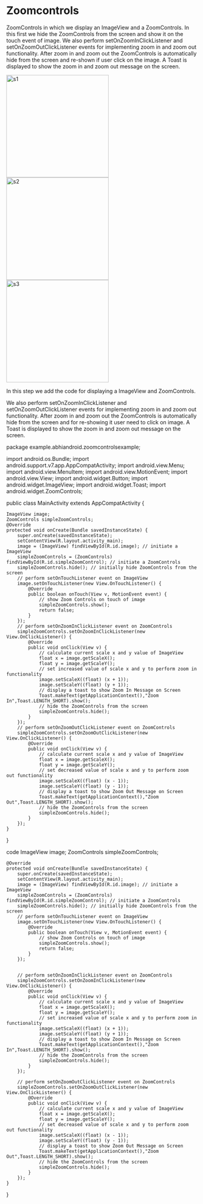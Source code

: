 # Zoomcontrols
ZoomControls in which we display an ImageView and a ZoomControls. In this first we hide the ZoomControls from the screen and show it on the touch event of image. We also perform setOnZoomInClickListener and setOnZoomOutClickListener events for implementing zoom in and zoom out functionality.
After zoom in and zoom out the ZoomControls is automatically hide from the screen and re-shown if user click on the image. A Toast is displayed to show the zoom in and zoom out message on the screen.

<img width="269" alt="s1" src="https://user-images.githubusercontent.com/95639970/222970464-5fbe3580-64c2-4307-aafa-69216f8de858.png"> <img width="269" alt="s2" src="https://user-images.githubusercontent.com/95639970/222970496-e5e25b36-6525-4b38-974f-eccd5d7ae8da.png">
<img width="269" alt="s3" src="https://user-images.githubusercontent.com/95639970/222970504-c7b53c54-8d7f-482e-b225-6305f4e07a13.png">

In this step we add the code for displaying a ImageView and ZoomControls.

<RelativeLayout xmlns:android="http://schemas.android.com/apk/res/android"
xmlns:tools="http://schemas.android.com/tools"
android:layout_width="match_parent"
android:layout_height="match_parent"
android:background="#000"
android:paddingBottom="@dimen/activity_vertical_margin"
android:paddingLeft="@dimen/activity_horizontal_margin"
android:paddingRight="@dimen/activity_horizontal_margin"
android:paddingTop="@dimen/activity_vertical_margin"
tools:context=".MainActivity">

<ImageView
android:id="@+id/image"
android:layout_width="wrap_content"
android:layout_height="wrap_content"
android:layout_centerInParent="true"
android:src="@drawable/image" />

<ZoomControls
android:id="@+id/simpleZoomControl"
android:layout_width="wrap_content"
android:layout_height="wrap_content"
android:layout_alignParentBottom="true"
android:layout_centerHorizontal="true"
android:layout_marginTop="50dp" />

</RelativeLayout>

We also perform setOnZoomInClickListener and setOnZoomOutClickListener events for implementing zoom in and zoom out functionality. After zoom in and zoom out the ZoomControls is automatically hide from the screen and for re-showing it user need to click on image. A Toast is displayed to show the zoom in and zoom out message on the screen.

package example.abhiandroid.zoomcontrolsexample;

import android.os.Bundle;
import android.support.v7.app.AppCompatActivity;
import android.view.Menu;
import android.view.MenuItem;
import android.view.MotionEvent;
import android.view.View;
import android.widget.Button;
import android.widget.ImageView;
import android.widget.Toast;
import android.widget.ZoomControls;

public class MainActivity extends AppCompatActivity {

    ImageView image;
    ZoomControls simpleZoomControls;
    @Override
    protected void onCreate(Bundle savedInstanceState) {
        super.onCreate(savedInstanceState);
        setContentView(R.layout.activity_main);
        image = (ImageView) findViewById(R.id.image); // initiate a ImageView
        simpleZoomControls = (ZoomControls) findViewById(R.id.simpleZoomControl); // initiate a ZoomControls
        simpleZoomControls.hide(); // initially hide ZoomControls from the screen
        // perform setOnTouchListener event on ImageView
        image.setOnTouchListener(new View.OnTouchListener() {
            @Override
            public boolean onTouch(View v, MotionEvent event) {
                // show Zoom Controls on touch of image
                simpleZoomControls.show();
                return false;
            }
        });
        // perform setOnZoomInClickListener event on ZoomControls
        simpleZoomControls.setOnZoomInClickListener(new View.OnClickListener() {
            @Override
            public void onClick(View v) {
                // calculate current scale x and y value of ImageView
                float x = image.getScaleX();
                float y = image.getScaleY();
                // set increased value of scale x and y to perform zoom in functionality
                image.setScaleX((float) (x + 1));
                image.setScaleY((float) (y + 1));
                // display a toast to show Zoom In Message on Screen
                Toast.makeText(getApplicationContext(),"Zoom In",Toast.LENGTH_SHORT).show();
                // hide the ZoomControls from the screen
                simpleZoomControls.hide();
            }
        });
        // perform setOnZoomOutClickListener event on ZoomControls
        simpleZoomControls.setOnZoomOutClickListener(new View.OnClickListener() {
            @Override
            public void onClick(View v) {
                // calculate current scale x and y value of ImageView
                float x = image.getScaleX();
                float y = image.getScaleY();
                // set decreased value of scale x and y to perform zoom out functionality
                image.setScaleX((float) (x - 1));
                image.setScaleY((float) (y - 1));
                // display a toast to show Zoom Out Message on Screen
                Toast.makeText(getApplicationContext(),"Zoom Out",Toast.LENGTH_SHORT).show();
                // hide the ZoomControls from the screen
                simpleZoomControls.hide();
            }
        });
    }


}


code
ImageView image;
    ZoomControls simpleZoomControls;

    @Override
    protected void onCreate(Bundle savedInstanceState) {
        super.onCreate(savedInstanceState);
        setContentView(R.layout.activity_main);
        image = (ImageView) findViewById(R.id.image); // initiate a ImageView
        simpleZoomControls = (ZoomControls) findViewById(R.id.simpleZoomControl); // initiate a ZoomControls
        simpleZoomControls.hide(); // initially hide ZoomControls from the screen
        // perform setOnTouchListener event on ImageView
        image.setOnTouchListener(new View.OnTouchListener() {
            @Override
            public boolean onTouch(View v, MotionEvent event) {
                // show Zoom Controls on touch of image
                simpleZoomControls.show();
                return false;
            }
        });


        // perform setOnZoomInClickListener event on ZoomControls
        simpleZoomControls.setOnZoomInClickListener(new View.OnClickListener() {
            @Override
            public void onClick(View v) {
                // calculate current scale x and y value of ImageView
                float x = image.getScaleX();
                float y = image.getScaleY();
                // set increased value of scale x and y to perform zoom in functionality
                image.setScaleX((float) (x + 1));
                image.setScaleY((float) (y + 1));
                // display a toast to show Zoom In Message on Screen
                Toast.makeText(getApplicationContext(),"Zoom In",Toast.LENGTH_SHORT).show();
                // hide the ZoomControls from the screen
                simpleZoomControls.hide();
            }
        });

        // perform setOnZoomOutClickListener event on ZoomControls
        simpleZoomControls.setOnZoomOutClickListener(new View.OnClickListener() {
            @Override
            public void onClick(View v) {
                // calculate current scale x and y value of ImageView
                float x = image.getScaleX();
                float y = image.getScaleY();
                // set decreased value of scale x and y to perform zoom out functionality
                image.setScaleX((float) (x - 1));
                image.setScaleY((float) (y - 1));
                // display a toast to show Zoom Out Message on Screen
                Toast.makeText(getApplicationContext(),"Zoom Out",Toast.LENGTH_SHORT).show();
                // hide the ZoomControls from the screen
                simpleZoomControls.hide();
            }
        });
    }
}
